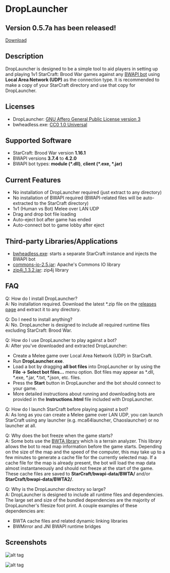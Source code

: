 # DropLauncher

## Version 0.5.7a has been released!

[Download](https://github.com/adakitesystems/DropLauncher/releases)

## Description
DropLauncher is designed to be a simple tool to aid players in setting up and playing 1v1 StarCraft: Brood War games against any [BWAPI bot](https://github.com/bwapi/bwapi) using **Local Area Network (UDP)** as the connection type. It is recommended to make a copy of your StarCraft directory and use that copy for DropLauncher.

## Licenses
* DropLauncher: [GNU Affero General Public License version 3](https://www.gnu.org/licenses/agpl-3.0.en.html)
* bwheadless.exe: [CC0 1.0 Universal](https://github.com/tscmoo/bwheadless/blob/master/LICENSE)

## Supported Software
* StarCraft: Brood War version **1.16.1**
* BWAPI versions **3.7.4** to **4.2.0**
* BWAPI bot types: **module (\*.dll)**, **client (\*.exe, \*.jar)**

## Current Features
* No installation of DropLauncher required (just extract to any directory)
* No installation of BWAPI required (BWAPI-related files will be auto-extracted to the StarCraft directory)
* 1v1 (Human vs Bot) Melee over LAN UDP
* Drag and drop bot file loading
* Auto-eject bot after game has ended
* Auto-connect bot to game lobby after eject

## Third-party Libraries/Applications
* [bwheadless.exe](https://github.com/tscmoo/bwheadless): starts a separate StarCraft instance and injects the BWAPI bot
* [commons-io-2.5.jar](https://commons.apache.org/proper/commons-io/): Apache's Commons IO library
* [zip4j_1.3.2.jar](http://www.lingala.net/zip4j/): zip4j library

## FAQ

Q: How do I install DropLauncher?<br/>
A: No installation required. Download the latest *.zip file on the [releases page](https://github.com/adakitesystems/DropLauncher/releases) and extract it to any directory.

Q: Do I need to install anything?<br/>
A: No. DropLauncher is designed to include all required runtime files excluding StarCraft: Brood War.

Q: How do I use DropLauncher to play against a bot?<br/>
A: After you've downloaded and extracted DropLauncher:
* Create a Melee game over Local Area Network (UDP) in StarCraft.
* Run **DropLauncher.exe**.
* Load a bot by dragging **all bot files** into DropLauncher or by using the **File -> Select bot files...** menu option. Bot files may appear as \*.dll, \*.exe, \*.jar, \*.txt, \*.json, etc. files.
* Press the **Start** button in DropLauncher and the bot should connect to your game.
* More detailed instructions about running and downloading bots are provided in the **Instructions.html** file included with DropLauncher.

Q: How do I launch StarCraft before playing against a bot?<br/>
A: As long as you can create a Melee game over LAN UDP, you can launch StarCraft using any launcher (e.g. mca64launcher, Chaoslauncher) or no launcher at all.

Q: Why does the bot freeze when the game starts?<br/>
A: Some bots use the [BWTA library](https://bitbucket.org/auriarte/bwta2) which is a terrain analyzer. This library allows the bot to read map information before the game starts. Depending on the size of the map and the speed of the computer, this may take up to a few minutes to generate a cache file for the currently selected map. If a cache file for the map is already present, the bot will load the map data almost instantaneously and should not freeze at the start of the game. These cache files are saved to **StarCraft/bwapi-data/BWTA/** and/or **StarCraft/bwapi-data/BWTA2/**.

Q: Why is the DropLauncher directory so large?<br/>
A: DropLauncher is designed to include all runtime files and dependencies. The large set and size of the bundled dependencies are the majority of DropLauncher's filesize foot print. A couple examples of these dependencies are:
  * BWTA cache files and related dynamic linking libraries
  * BWMirror and JNI BWAPI runtime bridges

## Screenshots

![alt tag](https://i.imgur.com/L1M8CLH.png)

![alt tag](https://i.imgur.com/Ap2XNbb.png)
